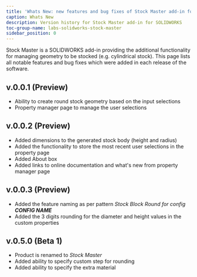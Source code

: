 ```yaml
---
title: 'Whats New: new features and bug fixes of Stock Master add-in for SOLIDWORKS'
caption: Whats New
description: Version history for Stock Master add-in for SOLIDWORKS
toc-group-name: labs-solidworks-stock-master
sidebar_position: 0
---
```

Stock Master is a SOLIDWORKS add-in providing the additional functionality for managing geometry to be stocked (e.g. cylindrical stock). This page lists all notable features and bug fixes which were added in each release of the software.

## v.0.0.1 (Preview)
* Ability to create round stock geometry based on the input selections
* Property manager page to manage the user selections

## v.0.0.2 (Preview)
* Added dimensions to the generated stock body (height and radius)
* Added the functionality to store the most recent user selections in the property page
* Added About box
* Added links to online documentation and what's new from property manager page

## v.0.0.3 (Preview)
* Added the feature naming as per pattern *Stock Block Round for config **CONFIG NAME***
* Added the 3 digits rounding for the diameter and height values in the custom properties

## v.0.5.0 (Beta 1)
* Product is renamed to *Stock Master*
* Added ability to specify custom step for rounding
* Added ability to specify the extra material
